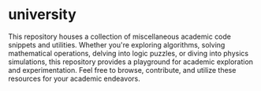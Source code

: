 # university
This repository houses a collection of miscellaneous academic code snippets and utilities. Whether you're exploring algorithms, solving mathematical operations, delving into logic puzzles, or diving into physics simulations, this repository provides a playground for academic exploration and experimentation. Feel free to browse, contribute, and utilize these resources for your academic endeavors.